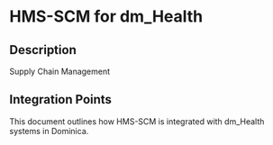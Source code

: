 # HMS-SCM for dm_Health

## Description

Supply Chain Management

## Integration Points

This document outlines how HMS-SCM is integrated with dm_Health systems in Dominica.
